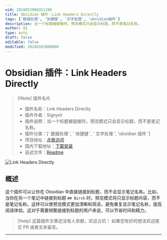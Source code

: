 ```yaml
---
uid: 2024052908351296
title: Obsidian 插件：Link Headers Directly
tags: ['数据处理', '快捷键', '文字处理', 'obsidian插件']
description: 当一个标题被链接时，预览模式只会显示标题，而不是笔记名称。
author: AI
type: auto
draft: false
editable: false
modified: 20240101000000
---
```


# Obsidian 插件：Link Headers Directly

> [!Note] 插件名片
> - 插件名称：Link Headers Directly
> - 插件作者：Signynt
> - 插件说明：当一个标题被链接时，预览模式只会显示标题，而不是笔记名称。
> - 插件分类：[' 数据处理 ', ' 快捷键 ', ' 文字处理 ', 'obsidian 插件 ']
> - 项目地址：[点我访问](https://github.com/Signynt/link-headers-directly)
> - 国内下载地址：[下载安装](https://pkmer.cn/products/plugin/pluginMarket/?link-headers-directly)
> - 自述文件：[Readme](https://ghproxy.net/https://raw.githubusercontent.com/Signynt/link-headers-directly/master/README.md)

![Link Headers Directly](https://cdn.pkmer.cn/covers/link-headers-directly.gif!pkmer)

## 概述

这个插件可以让你在 Obsidian 中直接链接到标题，而不会显示笔记名称。比如，当你在另一个笔记中链接到标题 `## Birch` 时，预览模式将只显示标题内容，而不是笔记名称。这样可以使预览模式更加清晰和简洁，避免重复显示笔记名称，提高阅读体验。这对于需要频繁链接到标题的用户来说，可以节省时间和精力。

> [!help]
> 这篇插件文章还没有人贡献，欢迎占坑！
> 如果您有好的想法欢迎提交 PR 或者文末留言。

---




